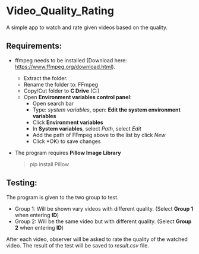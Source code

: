 # Video_Quality_Rating
A simple app to watch and rate given videos based on the quality.

## Requirements:

+ ffmpeg needs to be installed (Download here: https://www.ffmpeg.org/download.html).
  + Extract the folder.
  + Rename the folder to: FFmpeg
  + Copy/Cut folder to **C Drive** (C:\)
  + Open **Environment variables control panel**:
    + Open search bar
    + Type: *system variables*, open: **Edit the system environment variables**
    + Click **Environment variables**
    + In **System variables**, select *Path*, select *Edit*
    + Add the path of FFmpeg above to the list by click *New*
    + Click *OK) to save changes
    
+ The program requires **Pillow Image Library**
  > pip install Pillow
  
## Testing:

The program is given to the two group to test. 
+ Group 1: Will be shown vary videos with different quality. (Select **Group 1** when entering **ID**)
+ Group 2: Will be the same video but with different quality. (Select **Group 2** when entering **ID**)

After each video, observer will be asked to rate the quality of the watched video. 
The result of the test will be saved to *result.csv* file.
